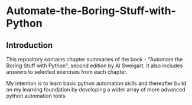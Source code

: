# Automate-the-Boring-Stuff-with-Python

## Introduction

This repository contains chapter summaries of the book - "Automate the Boring Stuff with Python", second edition by Al Sweigart. It also includes answers to selected exercises from each chapter. 

My intention is to learn basic python automation skills and thereafter build on my learning foundation by developing a wider array of more advanced python automation tools.
